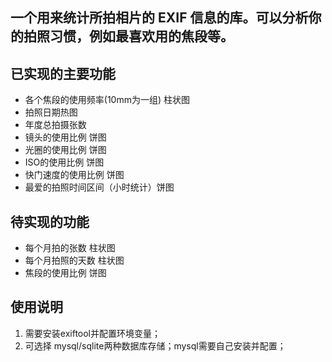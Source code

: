 ## 一个用来统计所拍相片的 EXIF 信息的库。可以分析你的拍照习惯，例如最喜欢用的焦段等。

## 已实现的主要功能
- 各个焦段的使用频率(10mm为一组) 柱状图  
- 拍照日期热图
- 年度总拍摄张数
- 镜头的使用比例 饼图
- 光圈的使用比例 饼图
- ISO的使用比例 饼图
- 快门速度的使用比例 饼图
- 最爱的拍照时间区间（小时统计）饼图

## 待实现的功能
- 每个月拍的张数 柱状图
- 每个月拍照的天数 柱状图
- 焦段的使用比例 饼图


## 使用说明
1. 需要安装exiftool并配置环境变量；
2. 可选择 mysql/sqlite两种数据库存储；mysql需要自己安装并配置；